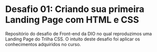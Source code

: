 # Desafio 01: Criando sua primeira Landing Page com HTML e CSS

Repositório do desafio de Front-end da DIO no qual reproduzimos uma Landing Page do Trilha CSS. O intuito deste desafio foi aplicar os conhecimentos adquiridos no curso. 